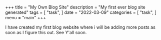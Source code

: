 +++
title = "My Own Blog Site"
description = "My first ever blog site generated"
tags = [
     "task",
]
date = "2022-03-09"
categories = [
    "task",
]
menu = "main"
+++

I have created my first blog website where i will be adding more posts as soon as
I figure this out. See Y'all soon.
